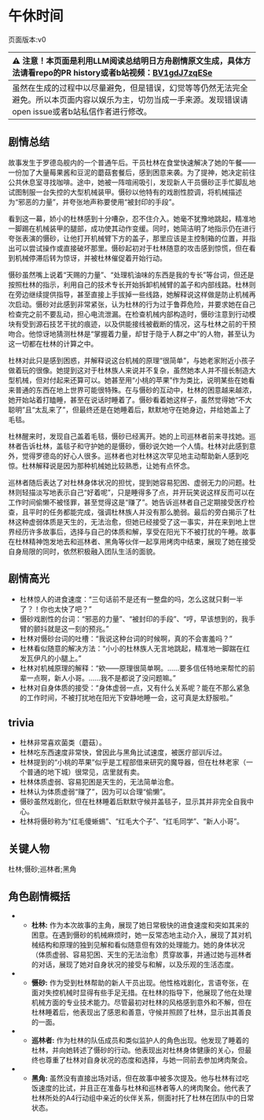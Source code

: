 # 午休时间
页面版本:v0
 

| :warning: 注意！本页面是利用LLM阅读总结明日方舟剧情原文生成，具体方法请看repo的PR history或者b站视频：[BV1gdJ7zqESe](https://www.bilibili.com/video/BV1gdJ7zqESe/)         |
|:----------------------------|
| 虽然在生成的过程中以尽量避免，但是错误，幻觉等等仍然无法完全避免。所以本页面内容以娱乐为主，切勿当成一手来源。发现错误请open issue或者b站私信作者进行修改。|



## 剧情总结
故事发生于罗德岛舰内的一个普通午后。干员杜林在食堂快速解决了她的午餐——一份加了大量莓果酱和豆泥的蘑菇套餐后，感到困意来袭。为了提神，她决定前往公共休息室寻找咖啡。途中，她被一阵喧闹吸引，发现新人干员慑砂正手忙脚乱地试图制服一台失控的大型机械装甲。慑砂以他特有的戏剧性腔调，将机械描述为“邪恶的力量”，并夸张地声称要使用“被封印的手段”。

看到这一幕，娇小的杜林感到十分嘈杂，忍不住介入。她毫不犹豫地跳起，精准地一脚踢在机械装甲的腿部，成功使其动作变缓。同时，她简洁明了地指示仍在进行夸张表演的慑砂，让他打开机械臂下方的盖子，那里应该是主控制箱的位置，并指出可以尝试操作或直接破坏那里。慑砂起初对于杜林随意的攻击感到惊慌，但在看到机械停滞后转为惊讶，并被杜林催促着开始行动。

慑砂虽然嘴上说着“天赐的力量”、“处理机油味的东西是我的专长”等台词，但还是按照杜林的指示，利用自己的技术专长开始拆卸机械臂的盖子和内部线路。杜林则在旁边继续提供指导，甚至直接上手拔掉一些线路，她解释说这样做是防止机械再次启动。慑砂对此感到非常紧张，认为杜林的行为过于鲁莽危险，并要求她在自己检查完之前不要乱动，担心电流泄漏。在检查机械内部构造时，慑砂注意到行动模块有受到源石技艺干扰的痕迹，以及供能接线被截断的情况，这与杜林之前的干预吻合。他惊讶地猜测杜林是“掌握着力量，却甘于隐于人群之中”的人物，甚至认为这一切都在杜林的计算之中。

杜林对此只是感到困惑，并解释说这台机械的原理“很简单”，与她老家附近小孩子做着玩的很像。她提到这对于杜林族人来说并不复杂，虽然她本人并不擅长制造大型机械，但对付起来还算可以。她甚至用“小桃的苹果”作为类比，说明某些在她看来普通的东西在地上世界可能很特殊。在与慑砂的互动中，杜林的困意越来越浓，她开始站着打瞌睡，甚至在说话时睡着了。慑砂看着她这样子，虽然觉得她“不大聪明”且“太乱来了”，但最终还是在她睡着后，默默地守在她身边，并给她盖上了毛毯。

杜林醒来时，发现自己盖着毛毯，慑砂已经离开。她的上司巡林者前来寻找她。巡林者告诉杜林，盖毯子和守护她的是慑砂，慑砂说欠她一个人情。杜林对此感到意外，觉得罗德岛的好心人很多。巡林者也对杜林这次罕见地主动帮助新人感到吃惊。杜林解释说是因为那种机械她比较熟悉，让她有点怀念。

巡林者随后表达了对杜林身体状况的担忧，提到她容易犯困、虚弱无力的问题。杜林则轻描淡写地表示自己“好着呢”，只是睡得多了点，并开玩笑说这样反而可以在工作时间偷懒不被怪罪，甚至觉得这是“赚了”。她告诉巡林者自己定期接受医疗检查，且平时的任务都能完成，强调杜林族人并没有那么脆弱。最后的旁白揭示了杜林这种虚弱体质是天生的，无法治愈，但她已经接受了这一事实，并在来到地上世界经历许多故事后，选择与自己的体质和解，享受在阳光下不被打扰的午睡。故事在杜林精神饱发地去和巡林者、黑角等伙伴一起享用烤肉中结束，展现了她在接受自身局限的同时，依然积极融入团队生活的面貌。
## 剧情高光
*   杜林惊人的进食速度：“三句话前不是还有一整盘的吗，怎么这就只剩一半了？！你也太快了吧？”
*   慑砂戏剧性的台词：“邪恶的力量”、“被封印的手段”、“哼，早该想到的，我手臂的颤抖就是这一刻的预兆。”
*   杜林对慑砂台词的吐槽：“我说这种台词的时候啊，真的不会害羞吗？”
*   杜林看似随意的解决方法：“小小的杜林族人无言地跳起，精准地一脚踹在红发瓦伊凡的小腿上。”
*   杜林对机械原理的解释：“欸——原理很简单啊。......要多信任特地来帮忙的前辈一点啊，新人小哥。......我不是都说了没问题嘛。”
*   杜林对自身体质的接受：“身体虚弱一点，又有什么关系呢？能在不那么紧急的工作时间，不被打扰地在阳光下安静地睡一会，这可真是太舒服啦。”
## trivia
*   杜林非常喜欢菌类（蘑菇）。
*   杜林吃东西速度非常快，曾因此与黑角比试速度，被医疗部训斥过。
*   杜林提到的“小桃的苹果”似乎是工程部借来研究的魔导器，但在杜林老家（一个普通的地下城）很常见，店里就有卖。
*   杜林体质虚弱、容易犯困是天生的，无法简单治愈。
*   杜林认为体质虚弱“赚了”，因为可以合理“偷懒”。
*   慑砂虽然戏剧化，但在杜林睡着后默默守候并盖毯子，显示其并非完全自我中心。
*   杜林将慑砂称为“红毛傻蜥蜴”、“红毛大个子”、“红毛同学”、“新人小哥”。
## 关键人物
杜林;慑砂;巡林者;黑角
## 角色剧情概括
-   *   **杜林:** 作为本次故事的主角，展现了她日常极快的进食速度和突如其来的困意。在遇到慑砂的机械麻烦时，她一反常态地主动介入，展现了其对机械结构和原理的独到见解和看似随意但有效的处理能力。她的身体状况（体质虚弱、容易犯困、天生的无法治愈）贯穿故事，并通过她与巡林者的对话，展现了她对自身状况的接受与和解，以及乐观的生活态度。
-   *   **慑砂:** 作为受到杜林帮助的新人干员出现。他性格戏剧化，言语夸张，在面对失控机械时显得有些手足无措。在杜林的指导下，他展现了他在处理机械方面的专业技术能力。尽管最初对杜林的风格感到意外和不解，但在杜林睡着后，他表现出了感恩和善意，守候并照顾了杜林，显示出其善良的一面。
-   *   **巡林者:** 作为杜林的队伍成员和类似监护人的角色出现。他发现了睡着的杜林，并向她转述了慑砂的行动。他表现出对杜林身体健康的关心，但最终也尊重了杜林对自身状况的态度和选择，与她一同前去参加烤肉聚会。
-   *   **黑角:** 虽然没有直接出场对话，但在故事中被多次提及。他与杜林有过吃饭速度的比试，并且正在准备与杜林和巡林者等人的烤肉聚会。他代表了杜林所处的A4行动组中亲近的伙伴关系，侧面衬托了杜林在团队中的日常状态。